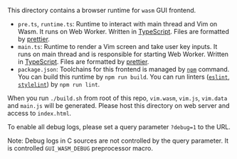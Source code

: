 This directory contains a browser runtime for `wasm` GUI frontend.

- `pre.ts`, `runtime.ts`: Runtime to interact with main thread and Vim on Wasm. It runs on Web Worker.
  Written in [TypeScript](https://www.typescriptlang.org/). Files are formatted by [prettier](https://prettier.io/).
- `main.ts`: Runtime to render a Vim screen and take user key inputs. It runs on main thread and is
  responsible for starting Web Worker. Written in [TypeScript](https://www.typescriptlang.org/).
  Files are formatted by [prettier](https://prettier.io/).
- `package.json`: Toolchains for this frontend is managed by [`npm`](https://www.npmjs.com/) command.
  You can build this runtime by `npm run build`. You can run linters ([`eslint`](https://eslint.org/),
  [`stylelint`](https://github.com/stylelint/stylelint)) by `npm run lint`.

When you run `./build.sh` from root of this repo, `vim.wasm`, `vim.js`, `vim.data` and `main.js` will
be generated.  Please host this directory on web server and access to `index.html`.

To enable all debug logs, please set a query parameter `?debug=1` to the URL.

Note: Debug logs in C sources are not controlled by the query parameter. It is controlled `GUI_WASM_DEBUG` preprocessor macro.
